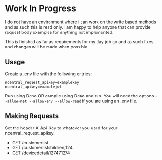 # Work In Progress
I do not have an environment where i can work on the write based methods and as such this is read only. I am happy to help anyone that can provide request body examples for anything not implemented.

This is finished as far as requirements for my day job go and as such fixes and changes will be made when possible.

## Usage
Create a .env file with the following entries:
```
ncentral_request_apikey=examplekey
ncentral_apikey=examplejwt
```
Run using Deno OR compile using Deno and run. You will need the options ``--allow-net --allow-env --allow-read`` if you are using an .env file.

## Making Requests
Set the header X-Api-Key to whatever you used for your ncentral_request_apikey.
- GET /customerlist
- GET /customerlistchildren/124
- GET /devicedetail/127471274

